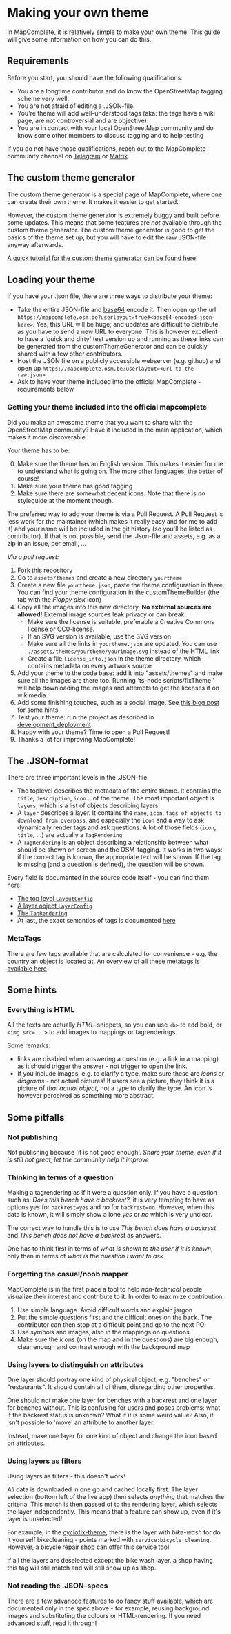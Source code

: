 Making your own theme
=====================

In MapComplete, it is relatively simple to make your own theme. This guide will give some information on how you can do this.

Requirements
------------

Before you start, you should have the following qualifications:

- You are a longtime contributor and do know the OpenStreetMap tagging scheme very well.
- You are not afraid of editing a .JSON-file
- You're theme will add well-understood tags (aka: the tags have a wiki page, are not controversial and are objective)
- You are in contact with your local OpenStreetMap community and do know some other members to discuss tagging and to help testing

If you do not have those qualifications, reach out to the MapComplete community channel on [Telegram](https://t.me/MapComplete)
or [Matrix](https://app.element.io/#/room/#MapComplete:matrix.org).

The custom theme generator
--------------------------

The custom theme generator is a special page of MapComplete, where one can create their own theme. It makes it easier to get started.

However, the custom theme generator is extremely buggy and built before some updates. This means that some features are _not_ available through the custom theme generator. The custom theme generator is good to get the basics of the theme set up, but you will have to edit the raw JSON-file anyway afterwards.

[A quick tutorial for the custom theme generator can be found here](https://www.youtube.com/watch?v=nVbFrNVPxPw).

Loading your theme
------------------

If you have your .json file, there are three ways to distribute your theme:

- Take the entire JSON-file and [base64](https://www.base64encode.org/) encode it. Then open up the url `https://mapcomplete.osm.be?userlayout=true#<base64-encoded-json-here>`. Yes, this URL will be huge; and updates are difficult to distribute as you have to send a new URL to everyone. This is however excellent to have a 'quick and dirty' test version up and running as these links can be generated from the customThemeGenerator and can be quickly shared with a few other contributors.
- Host the JSON file on a publicly accessible webserver (e.g. github) and open up `https://mapcomplete.osm.be?userlayout=<url-to-the-raw.json>`
- Ask to have your theme included into the official MapComplete - requirements below

### Getting your theme included into the official mapcomplete

Did you make an awesome theme that you want to share with the OpenStreetMap community? Have it included in the main application, which makes it more discoverable.

Your theme has to be:

0) Make sure the theme has an English version. This makes it easier for me to understand what is going on. The more other languages, the better of course!
1) Make sure your theme has good tagging
3) Make sure there are somewhat decent icons. Note that there is _no_ styleguide at the moment though.

The preferred way to add your theme is via a Pull Request. A Pull Request is less work for the maintainer (which makes it really easy and for me to add it) and your name will be included in the git history (so you'll be listed as contributor). If that is not possible, send the .Json-file and assets, e.g. as a zip in an issue, per email, ...

*Via a pull request:*

1) Fork this repository
2) Go to `assets/themes` and create a new directory `yourtheme`
3) Create a new file `yourtheme.json`, paste the theme configuration in there. You can find your theme configuration in the customThemeBuilder (the tab with the *Floppy disk* icon)
4) Copy all the images into this new directory. **No external sources are allowed!** External image sources leak privacy or can break.
    - Make sure the license is suitable, preferable a Creative Commons license or CC0-license.
    - If an SVG version is available, use the SVG version
    - Make sure all the links in `yourtheme.json` are updated. You can use `./assets/themes/yourtheme/yourimage.svg` instead of the HTML link
    - Create a file `license_info.json` in the theme directory, which contains metadata on every artwork source 
 5) Add your theme to the code base: add it into "assets/themes" and make sure all the images are there too. Running 'ts-node scripts/fixTheme <path to your theme>' will help downloading the images and attempts to get the licenses if on wikimedia.
 6) Add some finishing touches, such as a social image. See [this blog post](https://www.h3xed.com/web-and-internet/how-to-use-og-image-meta-tag-facebook-reddit) for some hints
 7) Test your theme: run the project as described in [development_deployment](Development_deployment.md)
 8) Happy with your theme? Time to open a Pull Request!
 9) Thanks a lot for improving MapComplete!
 
 
 The .JSON-format
 ----------------
 
There are three important levels in the .JSON-file:

- The toplevel describes the metadata of the entire theme. It contains the `title`, `description`, `icon`... of the theme. The most important object is `layers`, which is a list of objects describing layers.
- A `layer` describes a layer. It contains the `name`, `icon`, `tags of objects to download from overpass`, and especially the `icon` and a way to ask dynamically render tags and ask questions. A lot of those fields (`icon`, `title`, ...) are actually a `TagRendering`
- A `TagRendering` is an object describing a relationship between what should be shown on screen and the OSM-tagging. It works in two ways: if the correct tag is known, the appropriate text will be shown. If the tag is missing (and a question is defined), the question will be shown.


Every field is documented in the source code itself - you can find them here:

- [The top level `LayoutConfig`](https://github.com/pietervdvn/MapComplete/blob/master/Customizations/JSON/LayoutConfigJson.ts)
- [A layer object `LayerConfig`](https://github.com/pietervdvn/MapComplete/blob/master/Customizations/JSON/LayerConfigJson.ts)
- [The `TagRendering`](https://github.com/pietervdvn/MapComplete/blob/master/Customizations/JSON/TagRenderingConfigJson.ts)
- At last, the exact semantics of tags is documented [here](Tags_format.md)

### MetaTags

There are few tags available that are calculated for convenience - e.g. the country an object is located at. [An overview of all these metatags is available here](Docs/CalculatedTags.md)

 Some hints
------------

### Everything is HTML

All the texts are actually *HTML*-snippets, so you can use `<b>` to add bold, or `<img src=...>` to add images to mappings or tagrenderings. 

Some remarks: 

- links are disabled when answering a question (e.g. a link in a mapping) as it should trigger the answer - not trigger to open the link.
- If you include images, e.g. to clarify a type, make sure these are _icons_ or _diagrams_ - not actual pictures! If users see a picture, they think it is a picture of _that actual object_, not a type to clarify the type. An icon is however perceived as something more abstract. 

 Some pitfalls
---------------

### Not publishing

Not publishing because 'it is not good enough'. _Share your theme, even if it is still not great, let the community help it improve_

### Thinking in terms of a question

Making a tagrendering as if it were a question only. If you have a question such as: _Does this bench have a backrest?_, it is very tempting to have as options _yes_ for `backrest=yes` and _no_ for `backrest=no`. However, when this data is known, it will simply show a lone _yes_ or _no_ which is very unclear.

The correct way to handle this is to use _This bench does have a backrest_ and _This bench does not have a backrest_ as answers.

One has to think first in terms of _what is shown to the user if it is known_, only then in terms of _what is the question I want to ask_

### Forgetting the casual/noob mapper

MapComplete is in the first place a tool to help *non-technical* people visualize their interest and contribute to it. In order to maximize contribution:

1. Use simple language. Avoid difficult words and explain jargon
2. Put the simple questions first and the difficult ones on the back. The contributor can then stop at a difficult point and go to the next POI
3. Use symbols and images, also in the mappings on questions
4. Make sure the icons (on the map and in the questions) are big enough, clear enough and contrast enough with the background map

### Using layers to distinguish on attributes

One layer should portray one kind of physical object, e.g. "benches" or "restaurants". It should contain all of them, disregarding other properties.

One should not make one layer for benches with a backrest and one layer for benches without. This is confusing for users and poses problems: what if the backrest status is unknown? What if it is some weird value?
Also, it isn't possible to 'move' an attribute to another layer.

Instead, make one layer for one kind of object and change the icon based on attributes.

### Using layers as filters

Using layers as filters - this doesn't work!

_All_ data is downloaded in one go and cached locally first. The layer selection (bottom left of the live app) then selects _anything_ that matches the criteria. This match is then passed of to the rendering layer, which selects the layer independently. This means that a feature can show up, even if it's layer is unselected!

For example, in the [cyclofix-theme](https://mapcomplete.osm.org/cyclofix), there is the layer with _bike-wash_ for do it yourself bikecleaning - points marked with `service:bicycle:cleaning`. However, a bicycle repair shop can offer this service too!

If all the layers are deselected except the bike wash layer, a shop having this tag will still match and will still show up as shop.

### Not reading the .JSON-specs

There are a few advanced features to do fancy stuff available, which are documented only in the spec above - for example, reusing background images and substituting the colours or HTML-rendering. If you need advanced stuff, read it through!
